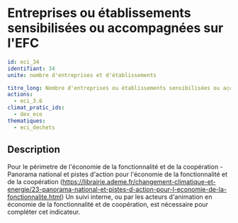 # Entreprises ou établissements sensibilisées ou accompagnées sur l'EFC
```yaml
id: eci_34
identifiant: 34
unite: nombre d'entreprises et d'établissements

titre_long: Nombre d'entreprises ou établissements sensibilisées ou accompagnées sur les questions de l'économie de la fonctionnalité et de la coopération (EFC)
actions:
  - eci_3.6
climat_pratic_ids:
  - dev_eco
thematiques:
  - eci_dechets 
```
## Description
Pour le périmetre de l'économie de la fonctionnalité et de la coopération - Panorama national et pistes d'action pour l'économie de la fonctionnalité et de la coopération (https://librairie.ademe.fr/changement-climatique-et-energie/23-panorama-national-et-pistes-d-action-pour-l-economie-de-la-fonctionnalite.html) 
Un suivi interne, ou par les acteurs d'animation en économie de la fonctionnalité et de coopération, est nécessaire pour compléter cet indicateur.
